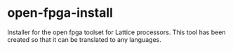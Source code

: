 # open-fpga-install
Installer for the open fpga toolset for Lattice processors. This tool has been created so that it can be translated to any languages.

